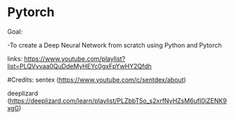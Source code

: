 # Pytorch

Goal:

-To create a Deep Neural Network from scratch using Python and Pytorch 





links:
https://www.youtube.com/playlist?list=PLQVvvaa0QuDdeMyHEYc0gxFpYwHY2Qfdh


#Credits:
sentex (https://www.youtube.com/c/sentdex/about)

deeplizard (https://deeplizard.com/learn/playlist/PLZbbT5o_s2xrfNyHZsM6ufI0iZENK9xgG)
